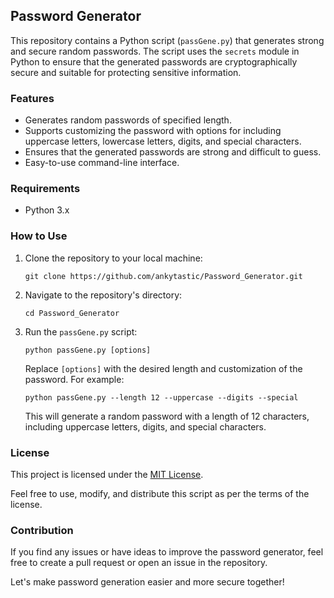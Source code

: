 ## Password Generator

This repository contains a Python script (`passGene.py`) that generates strong and secure random passwords. The script uses the `secrets` module in Python to ensure that the generated passwords are cryptographically secure and suitable for protecting sensitive information.

### Features

- Generates random passwords of specified length.
- Supports customizing the password with options for including uppercase letters, lowercase letters, digits, and special characters.
- Ensures that the generated passwords are strong and difficult to guess.
- Easy-to-use command-line interface.

### Requirements

- Python 3.x

### How to Use

1. Clone the repository to your local machine:

   ```
   git clone https://github.com/ankytastic/Password_Generator.git
   ```

2. Navigate to the repository's directory:

   ```
   cd Password_Generator
   ```

3. Run the `passGene.py` script:

   ```
   python passGene.py [options]
   ```

   Replace `[options]` with the desired length and customization of the password. For example:

   ```
   python passGene.py --length 12 --uppercase --digits --special
   ```

   This will generate a random password with a length of 12 characters, including uppercase letters, digits, and special characters.

### License

This project is licensed under the [MIT License](https://github.com/ankytastic/Password_Generator/blob/main/LICENSE).

Feel free to use, modify, and distribute this script as per the terms of the license.

### Contribution

If you find any issues or have ideas to improve the password generator, feel free to create a pull request or open an issue in the repository.

Let's make password generation easier and more secure together!
